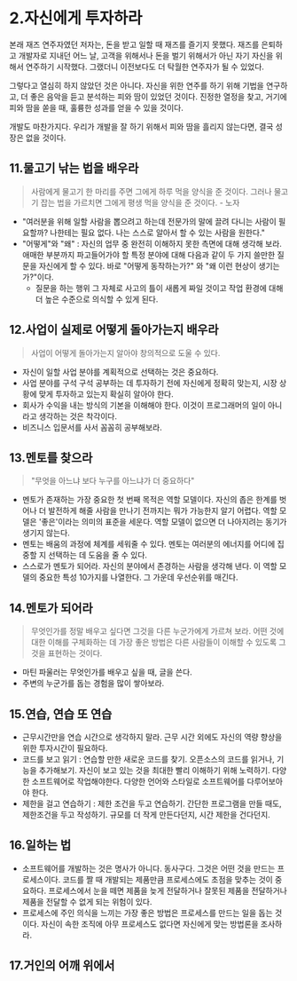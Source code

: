 
# 2.자신에게 투자하라 

본래 재즈 연주자였던 저자는, 돈을 받고 일할 때 재즈를 즐기지 못했다. 재즈를 은퇴하고 개발자로 지내던 어느 날,  고객을 위해서나 돈을 벌기 위해서가 아닌 자기 자신을 위해서 연주하기 시작했다. 그랬더니 이전보다도 더 탁월한 연주자가 될 수 있었다. 

그렇다고 열심히 하지 않았던 것은 아니다. 자신을 위한 연주를 하기 위해 기법을 연구하고, 더 좋은 음악을 듣고 분석하는 피와 땀이 있었던 것이다. 진정한 열정을 찾고, 거기에 피와 땀을 쏟을 때, 훌륭한 성과를 얻을 수 있을 것이다. 

개발도 마찬가지다. 우리가 개발을 잘 하기 위해서 피와 땀을 흘리지 않는다면, 결국 성장은 없을 것이다. 



## 11.물고기 낚는 법을 배우라 

> 사람에게 물고기 한 마리를 주면 그에게 하루 먹을 양식을 준 것이다. 그러나 물고기 잡는 법을 가르치면 그에게 평생 먹을 양식을 준 것이다. - 노자 

- "여러분을 위해 일할 사람을 뽑으려고 하는데 전문가의 말에 끌려 다니는 사람이 필요할까? 나한테는 필요 없다. 나는 스스로 알아서 할 수 있는 사람을 원한다." 
- "어떻게"와 "왜" : 자신의 업무 중 완전히 이해하지 못한 측면에 대해 생각해 보라. 애매한 부분까지 파고들어가야 할 특정 분야에 대해 다음과 같이 두 가지 쓸만한 질문을 자신에게 할 수 있다. 바로 "어떻게 동작하는가?" 와 "왜 이런 현상이 생기는가?"이다. 
	- 질문을 하는 행위 그 자체로 사고의 틀이 새롭게 짜일 것이고 작업 환경에 대해 더 높은 수준으로 의식할 수 있게 된다. 


## 12.사업이 실제로 어떻게 돌아가는지 배우라 

> 사업이 어떻게 돌아가는지 알아야 창의적으로 도울 수 있다. 

- 자신이 일할 사업 분야를 계획적으로 선택하는 것은 중요하다. 
- 사업 분야를 구석 구석 공부하는 데 투자하기 전에 자신에게 정확히 맞는지, 시장 상황에 맞게 투자하고 있는지 확실히 알아야 한다. 
- 회사가 수익을 내는 방식의 기본을 이해해야 한다. 이것이 프로그래머의 일이 아니라고 생각하는 것은 착각이다. 
- 비즈니스 입문서를 사서 꼼꼼히 공부해보라. 


## 13.멘토를 찾으라 

> "무엇을 아느냐 보다 누구를 아느냐가 더 중요하다" 

- 멘토가 존재하는 가장 중요한 첫 번째 목적은 역할 모델이다. 자신의 좁은 한계를 벗어나 더 발전하게 해줄 사람을 만나기 전까지는 뭐가 가능한지 알기 어렵다. 역할 모델은 '좋은'이라는 의미의 표준을 세운다. 역할 모델이 없으면 더 나아지려는 동기가 생기지 않는다. 
- 멘토는 배움의 과정에 체계를 세워줄 수 있다. 멘토는 여러분의 에너지를 어디에 집중할 지 선택하는 데 도움을 줄 수 있다. 
- 스스로가 멘토가 되어라. 자신의 분야에서 존경하는 사람을 생각해 낸다. 이 역할 모델의 중요한 특성 10가지를 나열한다. 그 가운데 우선순위를 매긴다. 


## 14.멘토가 되어라 

> 무엇인가를 정말 배우고 싶다면 그것을 다른 누군가에게 가르쳐 보라. 어떤 것에 대한 이해를 구체화하는 데 가장 좋은 방법은 다른 사람들이 이해할 수 있도록 그것을 표현하는 것이다. 

- 마틴 파울러는 무엇인가를 배우고 싶을 때, 글을 쓴다. 
- 주변의 누군가를 돕는 경험을 많이 쌓아보라. 


## 15.연습, 연습 또 연습 

- 근무시간만을 연습 시간으로 생각하지 말라. 근무 시간 외에도 자신의 역량 향상을 위한 투자시간이 필요하다. 
- 코드를 보고 읽기 : 연습할 만한 새로운 코드를 찾기. 오픈소스의 코드를 읽거나, 기능을 추가해보기. 자신이 보고 있는 것을 최대한 빨리 이해하기 위해 노력하기. 다양한 소프트웨어로 작업해야한다. 다양한 언어와 스타일로 소프트웨어를 다루어보아야 한다. 
- 제한을 걸고 연습하기 : 제한 조건을 두고 연습하기. 간단한 프로그램을 만들 때도, 제한조건을 두고 작성하기. 규모를 더 작게 만든다던지, 시간 제한을 건다던지. 


## 16.일하는 법 

- 소프트웨어를 개발하는 것은 명사가 아니다. 동사구다. 그것은 어떤 것을 만드는 프로세스이다. 코드를 짤 때 개발되는 제품만큼 프로세스에도 초점을 맞추는 것이 중요하다. 프로세스에서 눈을 떼면 제품을 늦게 전달하거나 잘못된 제품을 전달하거나 제품을 전달할 수 없게 되는 위험이 있다. 
- 프로세스에 주인 의식을 느끼는 가장 좋은 방법은 프로세스를 만드는 일을 돕는 것이다. 자신이 속한 조직에 아무 프로세스도 없다면 자신에게 맞는 방법론을 조사하라. 


## 17.거인의 어깨 위에서 

